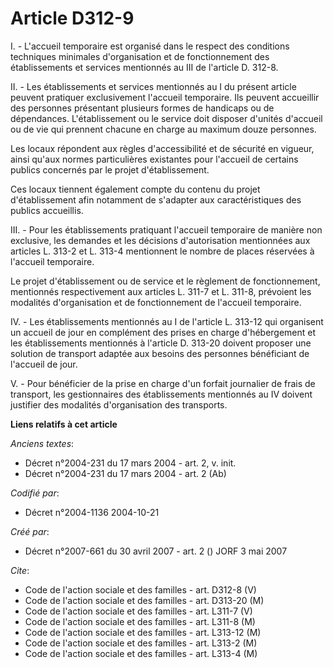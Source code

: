 # Article D312-9

I. - L'accueil temporaire est organisé dans le respect des conditions techniques minimales d'organisation et de
fonctionnement des établissements et services mentionnés au III de l'article D. 312-8.

II. - Les établissements et services mentionnés au I du présent article peuvent pratiquer exclusivement l'accueil temporaire.
Ils peuvent accueillir des personnes présentant plusieurs formes de handicaps ou de dépendances. L'établissement ou le
service doit disposer d'unités d'accueil ou de vie qui prennent chacune en charge au maximum douze personnes.

Les locaux répondent aux règles d'accessibilité et de sécurité en vigueur, ainsi qu'aux normes particulières existantes pour
l'accueil de certains publics concernés par le projet d'établissement.

Ces locaux tiennent également compte du contenu du projet d'établissement afin notamment de s'adapter aux caractéristiques
des publics accueillis.

III. - Pour les établissements pratiquant l'accueil temporaire de manière non exclusive, les demandes et les décisions
d'autorisation mentionnées aux articles L. 313-2 et L. 313-4 mentionnent le nombre de places réservées à l'accueil
temporaire.

Le projet d'établissement ou de service et le règlement de fonctionnement, mentionnés respectivement aux articles L. 311-7 et
L. 311-8, prévoient les modalités d'organisation et de fonctionnement de l'accueil temporaire.

IV. - Les établissements mentionnés au I de l'article L. 313-12 qui organisent un accueil de jour en complément des prises en
charge d'hébergement et les établissements mentionnés à l'article D. 313-20 doivent proposer une solution de transport
adaptée aux besoins des personnes bénéficiant de l'accueil de jour.

V. - Pour bénéficier de la prise en charge d'un forfait journalier de frais de transport, les gestionnaires des
établissements mentionnés au IV doivent justifier des modalités d'organisation des transports.

**Liens relatifs à cet article**

_Anciens textes_:

  - Décret n°2004-231 du 17 mars 2004 - art. 2, v. init.
  - Décret n°2004-231 du 17 mars 2004 - art. 2 (Ab)

_Codifié par_:

  - Décret n°2004-1136 2004-10-21

_Créé par_:

  - Décret n°2007-661 du 30 avril 2007 - art. 2 () JORF 3 mai 2007

_Cite_:

  - Code de l'action sociale et des familles - art. D312-8 (V)
  - Code de l'action sociale et des familles - art. D313-20 (M)
  - Code de l'action sociale et des familles - art. L311-7 (V)
  - Code de l'action sociale et des familles - art. L311-8 (M)
  - Code de l'action sociale et des familles - art. L313-12 (M)
  - Code de l'action sociale et des familles - art. L313-2 (M)
  - Code de l'action sociale et des familles - art. L313-4 (M)
